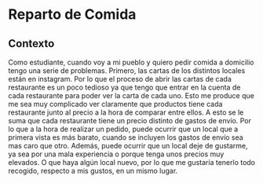 # Reparto de Comida

## Contexto

Como estudiante, cuando voy a mi pueblo y quiero pedir comida a domicilio tengo una serie de problemas.
Primero, las cartas de los distintos locales están en instagram. Por lo que el proceso de abrir las cartas de cada restaurante es un poco tedioso ya que tengo que entrar en la cuenta de cada restaurante para poder ver la carta de cada uno.
Esto me produce que me sea muy complicado ver claramente que productos tiene cada restaurante junto al precio a la hora de comparar entre ellos.
A esto se le suma que cada restaurante tiene un precio distinto de gastos de envío. Por lo que a la hora de realizar un pedido, puede ocurrir que un local que a primera vista es más barato, cuando se incluyen los gastos de envío sea mas caro que otro.
Además, puede ocurrir que un local deje de gustarme, ya sea por una mala experiencia o porque tenga unos precios muy elevados. O que haya algún local nuevo, por lo que me gustaría tenerlo todo recogido, respecto a mis gustos, en un mismo lugar.